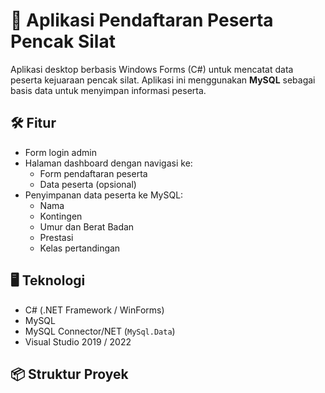 # 🥋 Aplikasi Pendaftaran Peserta Pencak Silat

Aplikasi desktop berbasis Windows Forms (C#) untuk mencatat data peserta kejuaraan pencak silat. Aplikasi ini menggunakan **MySQL** sebagai basis data untuk menyimpan informasi peserta.

## 🛠 Fitur

- Form login admin
- Halaman dashboard dengan navigasi ke:
  - Form pendaftaran peserta
  - Data peserta (opsional)
- Penyimpanan data peserta ke MySQL:
  - Nama
  - Kontingen
  - Umur dan Berat Badan
  - Prestasi
  - Kelas pertandingan

## 🖥 Teknologi

- C# (.NET Framework / WinForms)
- MySQL
- MySQL Connector/NET (`MySql.Data`)
- Visual Studio 2019 / 2022

## 📦 Struktur Proyek

